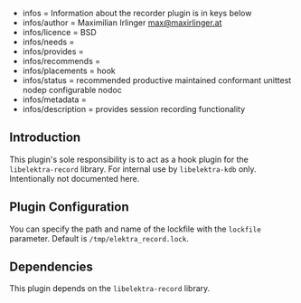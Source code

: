 - infos = Information about the recorder plugin is in keys below
- infos/author = Maximilian Irlinger <max@maxirlinger.at>
- infos/licence = BSD
- infos/needs =
- infos/provides =
- infos/recommends =
- infos/placements = hook
- infos/status = recommended productive maintained conformant unittest nodep configurable nodoc
- infos/metadata =
- infos/description = provides session recording functionality

## Introduction

This plugin's sole responsibility is to act as a hook plugin for the `libelektra-record` library.
For internal use by `libelektra-kdb` only.
Intentionally not documented here.

## Plugin Configuration

You can specify the path and name of the lockfile with the `lockfile` parameter.
Default is `/tmp/elektra_record.lock`.

## Dependencies

This plugin depends on the `libelektra-record` library.
